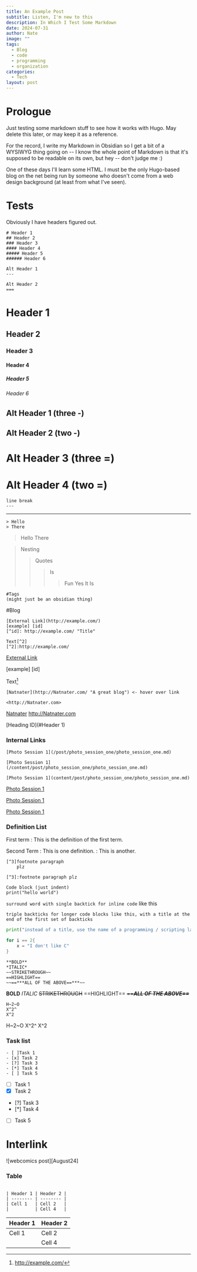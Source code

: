 ```yaml
---
title: An Example Post
subtitle: Listen, I'm new to this
description: In Which I Test Some Markdown
date: 2024-07-31
author: Nate
image: ""
tags:
  - Blog
  - code
  - programming
  - organization
categories:
  - Tech
layout: post
---
```

# Prologue
Just testing some markdown stuff to see how it works with Hugo.  May delete this later, or may keep it as a reference.

For the record, I write my Markdown in Obsidian so I get a bit of a WYSIWYG thing going on -- I know the whole point of Markdown is that it's supposed to be readable on its own, but hey -- don't judge me :)

One of these days I'll learn some HTML.  I must be the only Hugo-based blog on the net being run by someone who doesn't come from a web design background (at least from what I've seen).

# Tests
Obviously I have headers figured out.
``` Headers
# Header 1
## Header 2
### Header 3
#### Header 4
##### Header 5
###### Header 6

Alt Header 1
---

Alt Header 2
===
```
# Header 1
## Header 2
### Header 3
#### Header 4
##### Header 5
###### Header 6

Alt Header 1 (three -)
---
Alt Header 2 (two -)
--

Alt Header 3 (three =)
===
Alt Header 4 (two =)
==


```
line break
---
```
---

``` Quotes
> Hello
> There
```
> Hello
> There

>Nesting
> >Quotes
> > >Is 
> > > > Fun
> > > Yes
> > It
> Is

```Tags
#Tags
(might just be an obsidian thing)
```
#Blog 

```External Links
[External Link](http://example.com/)
[example] [id]
[^id]: http://example.com/ "Title"

Text[^2]
[^2]:http://example.com/
```
[External Link](http://example.com/)

[example] [id]
[^id]:http://example.com/ "a test"

Text[^2]
[^2]:http://example.com/

```External Link 2
[Natnater](http://Natnater.com/ "A great blog") <- hover over link

<http://Natnater.com>
```
[Natnater](http://Natnater.com/ "A great blog")
<http://Natnater.com>

[Heading ID](#Header 1)

### Internal Links
```internal_links
[Photo Session 1](/post/photo_session_one/photo_session_one.md)

[Photo Session 1](/content/post/photo_session_one/photo_session_one.md)

[Photo Session 1](content/post/photo_session_one/photo_session_one.md)

```
[Photo Session 1](/post/photo_session_one/photo_session_one.md)

[Photo Session 1](/content/post/photo_session_one/photo_session_one.md)

[Photo Session 1](content/post/photo_session_one/photo_session_one.md)

### Definition List

First term
: This is the definition of the first term.

Second Term
: This is one definition.
: This is another.

```footnotes
[^3]footnote paragraph
	plz
```

	[^3]:footnote paragraph plz

	Code block (just indent)
	print("hello world")

`surround word with single backtick for inline code` like this

```Title
triple backticks for longer code blocks like this, with a title at the end of the first set of backticks
```

```python
print("instead of a title, use the name of a programming / scripting language to get colors out of it")
```

```C
for i == 2{
	x = "I don't like C"
}
```

```Formatting
**BOLD**
*ITALIC*
~~STRIKETHROUGH~~
==HIGHLIGHT==
~~==***ALL OF THE ABOVE==***~~
```
**BOLD**
*ITALIC*
~~STRIKETHROUGH~~
==HIGHLIGHT==
~~==***ALL OF THE ABOVE==***~~

```Subscript
H~2~O
X^2^
X^2
```
H~2~O
X^2^
X^2


### Task list
``` Task List
- [ ]Task 1
- [x] Task 2 
- [?] Task 3
- [*] Task 4
- [ ] Task 5
```
- [ ] Task 1
- [x] Task 2 
- [?] Task 3
- [*] Task 4
- [ ] Task 5

# Interlink

![webcomics post][August24]
### Table

```Table

| Header 1 | Header 2 |
| -------- | -------- |
| Cell 1   | Cell 2   |
|          | Cell 4   |

```

| Header 1 | Header 2 |
| -------- | -------- |
| Cell 1   | Cell 2   |
|          | Cell 4   |


